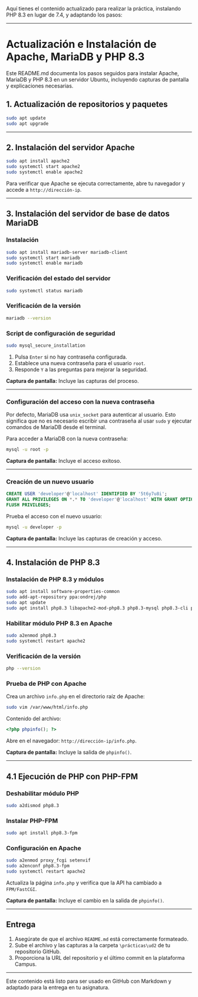 Aquí tienes el contenido actualizado para realizar la práctica, instalando PHP 8.3 en lugar de 7.4, y adaptando los pasos:

---

# Actualización e Instalación de Apache, MariaDB y PHP 8.3

Este README.md documenta los pasos seguidos para instalar Apache, MariaDB y PHP 8.3 en un servidor Ubuntu, incluyendo capturas de pantalla y explicaciones necesarias.

## 1. Actualización de repositorios y paquetes

```bash
sudo apt update
sudo apt upgrade
```

---

## 2. Instalación del servidor Apache

```bash
sudo apt install apache2
sudo systemctl start apache2
sudo systemctl enable apache2
```

Para verificar que Apache se ejecuta correctamente, abre tu navegador y accede a `http://dirección-ip`.

---

## 3. Instalación del servidor de base de datos MariaDB

### Instalación
```bash
sudo apt install mariadb-server mariadb-client
sudo systemctl start mariadb
sudo systemctl enable mariadb
```

### Verificación del estado del servidor
```bash
sudo systemctl status mariadb
```

### Verificación de la versión
```bash
mariadb --version
```

### Script de configuración de seguridad
```bash
sudo mysql_secure_installation
```

1. Pulsa `Enter` si no hay contraseña configurada.
2. Establece una nueva contraseña para el usuario `root`.
3. Responde `Y` a las preguntas para mejorar la seguridad.

**Captura de pantalla:** Incluye las capturas del proceso.

---

### Configuración del acceso con la nueva contraseña

Por defecto, MariaDB usa `unix_socket` para autenticar al usuario. Esto significa que no es necesario escribir una contraseña al usar `sudo` y ejecutar comandos de MariaDB desde el terminal.

Para acceder a MariaDB con la nueva contraseña:

```bash
mysql -u root -p
```

**Captura de pantalla:** Incluye el acceso exitoso.

---

### Creación de un nuevo usuario

```sql
CREATE USER 'developer'@'localhost' IDENTIFIED BY '5t6y7u8i';
GRANT ALL PRIVILEGES ON *.* TO 'developer'@'localhost' WITH GRANT OPTION;
FLUSH PRIVILEGES;
```

Prueba el acceso con el nuevo usuario:
```bash
mysql -u developer -p
```

**Captura de pantalla:** Incluye las capturas de creación y acceso.

---

## 4. Instalación de PHP 8.3

### Instalación de PHP 8.3 y módulos
```bash
sudo apt install software-properties-common
sudo add-apt-repository ppa:ondrej/php
sudo apt update
sudo apt install php8.3 libapache2-mod-php8.3 php8.3-mysql php8.3-cli php8.3-common php8.3-json php8.3-opcache php8.3-readline
```

### Habilitar módulo PHP 8.3 en Apache
```bash
sudo a2enmod php8.3
sudo systemctl restart apache2
```

### Verificación de la versión
```bash
php --version
```

### Prueba de PHP con Apache
Crea un archivo `info.php` en el directorio raíz de Apache:
```bash
sudo vim /var/www/html/info.php
```

Contenido del archivo:
```php
<?php phpinfo(); ?>
```

Abre en el navegador: `http://dirección-ip/info.php`.

**Captura de pantalla:** Incluye la salida de `phpinfo()`.

---

## 4.1 Ejecución de PHP con PHP-FPM

### Deshabilitar módulo PHP
```bash
sudo a2dismod php8.3
```

### Instalar PHP-FPM
```bash
sudo apt install php8.3-fpm
```

### Configuración en Apache
```bash
sudo a2enmod proxy_fcgi setenvif
sudo a2enconf php8.3-fpm
sudo systemctl restart apache2
```

Actualiza la página `info.php` y verifica que la API ha cambiado a `FPM/FastCGI`.

**Captura de pantalla:** Incluye el cambio en la salida de `phpinfo()`.

---

## Entrega

1. Asegúrate de que el archivo `README.md` está correctamente formateado.
2. Sube el archivo y las capturas a la carpeta `\prácticas\ud2` de tu repositorio GitHub.
3. Proporciona la URL del repositorio y el último commit en la plataforma Campus.

--- 

Este contenido está listo para ser usado en GitHub con Markdown y adaptado para la entrega en tu asignatura.
